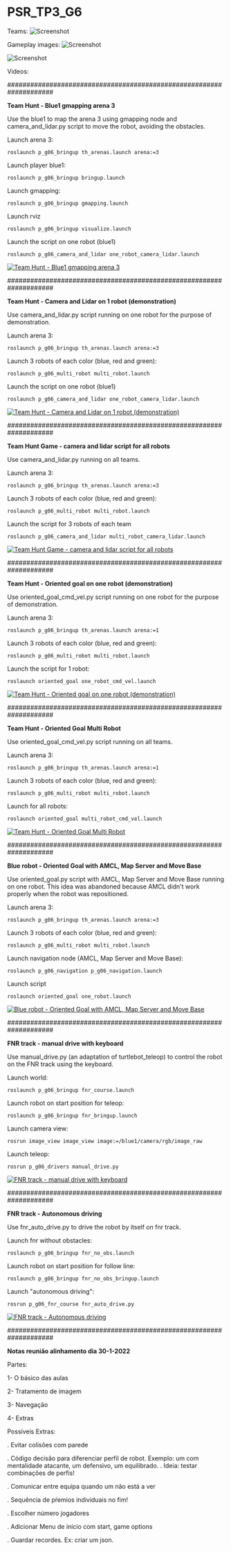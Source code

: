 # PSR_TP3_G6
Teams:
![Screenshot](https://github.com/Joel-Baptista/PSR_TP3_G6/blob/main/Images/robots.png?raw=true)

Gameplay images:
![Screenshot](https://github.com/Joel-Baptista/PSR_TP3_G6/blob/main/Images/arena_3_1.png?raw=true)

![Screenshot](https://github.com/Joel-Baptista/PSR_TP3_G6/blob/main/Images/arena_3_2.png?raw=true)

Videos:

####################################################################

**Team Hunt - Blue1 gmapping arena 3**

Use the blue1 to map the arena 3 using gmapping node and camera_and_lidar.py script to move the robot, avoiding the obstacles.

Launch arena 3:

    roslaunch p_g06_bringup th_arenas.launch arena:=3

Launch player blue1:  

    roslaunch p_g06_bringup bringup.launch 

Launch gmapping:

    roslaunch p_g06_bringup gmapping.launch

Launch rviz

    roslaunch p_g06_bringup visualize.launch 

Launch the script on one robot (blue1)  

    roslaunch p_g06_camera_and_lidar one_robot_camera_lidar.launch 

[![Team Hunt - Blue1 gmapping arena 3](https://img.youtube.com/vi/f2aZTX3FzXc/0.jpg)](http://www.youtube.com/watch?v=f2aZTX3FzXc&t "Team Hunt - Blue1 gmapping arena 3")

####################################################################

**Team Hunt - Camera and Lidar on 1 robot (demonstration)**

Use camera_and_lidar.py script running on one robot for the purpose of demonstration.

Launch arena 3:

    roslaunch p_g06_bringup th_arenas.launch arena:=3

Launch 3 robots of each color (blue, red and green): 

    roslaunch p_g06_multi_robot multi_robot.launch

Launch the script on one robot (blue1)  

    roslaunch p_g06_camera_and_lidar one_robot_camera_lidar.launch  


[![Team Hunt - Camera and Lidar on 1 robot (demonstration)](https://img.youtube.com/vi/IFBJfEv4O8o/0.jpg)](https://www.youtube.com/watch?v=IFBJfEv4O8o "Team Hunt - Camera and Lidar on 1 robot (demonstration")

####################################################################

**Team Hunt Game - camera and lidar script for all robots**

Use camera_and_lidar.py running on all teams.

Launch arena 3:

    roslaunch p_g06_bringup th_arenas.launch arena:=3

Launch 3 robots of each color (blue, red and green): 

    roslaunch p_g06_multi_robot multi_robot.launch

Launch the script for 3 robots of each team

    roslaunch p_g06_camera_and_lidar multi_robot_camera_lidar.launch 

[![Team Hunt Game - camera and lidar script for all robots](https://img.youtube.com/vi/xCXbXHZ2jH4/0.jpg)](https://www.youtube.com/watch?v=xCXbXHZ2jH4 "Team Hunt Game - camera and lidar script for all robots")

####################################################################

**Team Hunt - Oriented goal on one robot (demonstration)**

Use oriented_goal_cmd_vel.py script running on one robot for the purpose of demonstration.

Launch arena 3:

    roslaunch p_g06_bringup th_arenas.launch arena:=1

Launch 3 robots of each color (blue, red and green): 

    roslaunch p_g06_multi_robot multi_robot.launch

Launch the script for 1 robot:

    roslaunch oriented_goal one_robot_cmd_vel.launch

[![Team Hunt - Oriented goal on one robot (demonstration)](https://img.youtube.com/vi/APcvfE-Za3w/0.jpg)](https://www.youtube.com/watch?v=APcvfE-Za3w "Team Hunt - Oriented goal on one robot (demonstration)")

####################################################################

**Team Hunt - Oriented Goal Multi Robot**

Use oriented_goal_cmd_vel.py script running on all teams.

Launch arena 3:

    roslaunch p_g06_bringup th_arenas.launch arena:=1

Launch 3 robots of each color (blue, red and green): 

    roslaunch p_g06_multi_robot multi_robot.launch

Launch for all robots: 

    roslaunch oriented_goal multi_robot_cmd_vel.launch 

[![Team Hunt - Oriented Goal Multi Robot](https://img.youtube.com/vi/g1-Rnxu0qS8/0.jpg)](https://www.youtube.com/watch?v=g1-Rnxu0qS8 "Team Hunt - Oriented Goal Multi Robot")

####################################################################

**Blue robot - Oriented Goal with AMCL, Map Server and Move Base**

Use oriented_goal.py script with AMCL, Map Server and Move Base running on one robot. This idea was abandoned because AMCL didn't work properly when the robot was repositioned.

Launch arena 3:

    roslaunch p_g06_bringup th_arenas.launch arena:=3

Launch 3 robots of each color (blue, red and green): 

    roslaunch p_g06_multi_robot multi_robot.launch

Launch navigation node (AMCL, Map Server and Move Base):

    roslaunch p_g06_navigation p_g06_navigation.launch

Launch script

    roslaunch oriented_goal one_robot.launch  

[![Blue robot - Oriented Goal with AMCL, Map Server and Move Base](https://img.youtube.com/vi/RV6BOIRpye0/0.jpg)](https://www.youtube.com/watch?v=RV6BOIRpye0 "Blue robot - Oriented Goal with AMCL, Map Server and Move Base")

####################################################################

**FNR track - manual drive with keyboard**

Use manual_drive.py (an adaptation of turtlebot_teleop) to control the robot on the FNR track using the keyboard.

Launch world:

    roslaunch p_g06_bringup fnr_course.launch  

Launch robot on start position for teleop:

    roslaunch p_g06_bringup fnr_bringup.launch

Launch camera view:

    rosrun image_view image_view image:=/blue1/camera/rgb/image_raw

Launch teleop:

    rosrun p_g06_drivers manual_drive.py 

[![FNR track - manual drive with keyboard](https://img.youtube.com/vi/h_Sb5vHoZts/0.jpg)](https://www.youtube.com/watch?v=h_Sb5vHoZts "FNR track - manual drive with keyboard")

####################################################################

**FNR track - Autonomous driving**

Use fnr_auto_drive.py to drive the robot by itself on fnr track.

Launch fnr without obstacles:

    roslaunch p_g06_bringup fnr_no_obs.launch  

Launch robot on start position for follow line:

    roslaunch p_g06_bringup fnr_no_obs_bringup.launch 

Launch "autonomous driving":

    rosrun p_g06_fnr_course fnr_auto_drive.py 

[![FNR track - Autonomous driving](https://img.youtube.com/vi/AuPEjX6V6Ew/0.jpg)](https://www.youtube.com/watch?v=AuPEjX6V6Ew "FNR track - Autonomous driving")

####################################################################

**Notas reunião alinhamento dia 30-1-2022**

Partes:

1- O básico das aulas


2- Tratamento de imagem


3- Navegação


4- Extras



Possíveis Extras:

. Evitar colisões com parede

. Código decisão para diferenciar perfil de robot. Exemplo: um com mentalidade atacante, um defensivo, um equilibrado. . Ideia: testar combinações de perfis!

. Comunicar entre equipa quando um não está a ver

. Sequência de pŕemios individuais no fim!

. Escolher número jogadores

. Adicionar Menu de início com start, game options

. Guardar recordes. Ex: criar um json.
